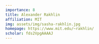 ```yaml
---
importance: 8
title: Alexander Rakhlin
affiliation: MIT
img: assets/img/sasha-rakhlin.jpg
homepage: https://www.mit.edu/~rakhlin/
scholar: fds2VpgAAAAJ
---
```

